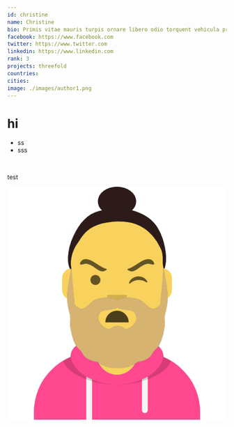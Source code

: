 ```yaml
---
id: christine
name: Christine
bio: Primis vitae mauris turpis ornare libero odio torquent vehicula proin consequat curabitur mattis
facebook: https://www.facebook.com
twitter: https://www.twitter.com
linkedin: https://www.linkedin.com
rank: 3
projects: threefold
countries: 
cities: 
image: ./images/author1.png
---
```


# hi

- ss
- sss

<br>

test

![](./images/author1.png)


